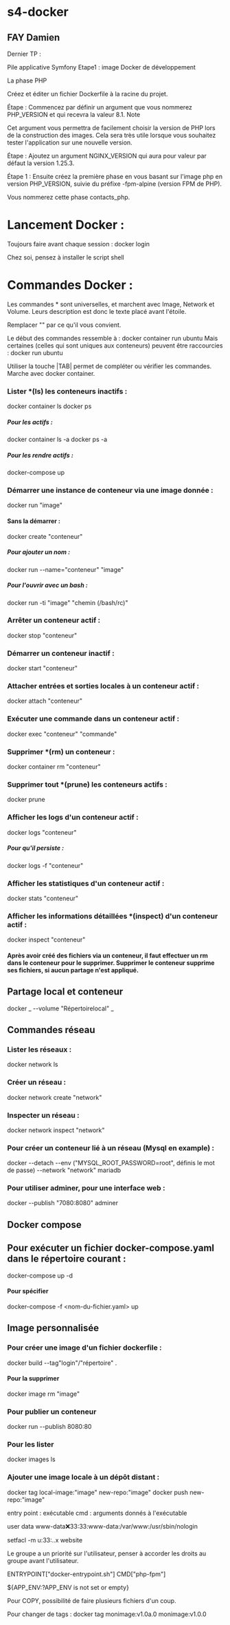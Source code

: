 # s4-docker
## FAY Damien

Dernier TP :

Pile applicative Symfony Etape1 : image Docker de développement

La phase PHP

Créez et éditer un fichier Dockerfile à la racine du projet.

Étape : Commencez par définir un argument que vous nommerez PHP_VERSION et qui recevra la valeur 8.1.
Note

Cet argument vous permettra de facilement choisir la version de PHP lors de la construction des images. Cela sera très utile lorsque vous souhaitez tester l'application sur une nouvelle version.

Étape : Ajoutez un argument NGINX_VERSION qui aura pour valeur par défaut la version 1.25.3.

Étape 1 : Ensuite créez la première phase en vous basant sur l'image php en version PHP_VERSION, suivie du préfixe -fpm-alpine (version FPM de PHP).

Vous nommerez cette phase contacts_php.

# Lancement Docker :

Toujours faire avant chaque session :
docker login

Chez soi, pensez à installer le script shell 

# Commandes Docker :

Les commandes * sont universelles, et marchent avec Image, Network et Volume.
Leurs description est donc le texte placé avant l'étoile.

Remplacer "" par ce qu'il vous convient.

Le début des commandes ressemble à :
docker container run ubuntu
Mais certaines (celles qui sont uniques aux conteneurs) peuvent être raccourcies :
docker run ubuntu

Utiliser la touche |TAB| permet de compléter ou vérifier les commandes. Marche avec docker container.

### Lister *(ls) les conteneurs inactifs : 
docker container ls
docker ps
##### Pour les actifs :
docker container ls -a
docker ps -a
##### Pour les rendre actifs :
docker-compose up

### Démarrer une instance de conteneur via une image donnée :
docker run "image"
#### Sans la démarrer :
docker create "conteneur"
##### Pour ajouter un nom :
docker run --name="conteneur" "image"
##### Pour l'ouvrir avec un bash :
docker run -ti "image" "chemin (/bash/rc)"

### Arrêter un conteneur actif :
docker stop "conteneur"

### Démarrer un conteneur inactif :
docker start "conteneur"

### Attacher entrées et sorties locales à un conteneur actif :
docker attach "conteneur"

### Exécuter une commande dans un conteneur actif :
docker exec "conteneur" "commande"

### Supprimer *(rm) un conteneur :
docker container rm "conteneur"

### Supprimer tout *(prune) les conteneurs actifs :
docker prune

### Afficher les logs d'un conteneur actif :
docker logs "conteneur"
##### Pour qu'il persiste :
docker logs -f "conteneur"

### Afficher les statistiques d'un conteneur actif :
docker stats "conteneur"

### Afficher les informations détaillées *(inspect) d'un conteneur actif :
docker inspect "conteneur"

#### Après avoir créé des fichiers via un conteneur, il faut effectuer un rm dans le conteneur pour le supprimer. Supprimer le conteneur supprime ses fichiers, si aucun partage n'est appliqué.

## Partage local et conteneur
docker _ --volume "Répertoirelocal" _

## Commandes réseau

### Lister les réseaux :
docker network ls

### Créer un réseau :
docker network create "network"

### Inspecter un réseau :
docker network inspect "network"

### Pour créer un conteneur lié à un réseau (Mysql en example) :
docker --detach --env ("MYSQL_ROOT_PASSWORD=root", définis le mot de passe) --network "network" mariadb

### Pour utiliser adminer, pour une interface web :
docker --publish "7080:8080" adminer

## Docker compose

## Pour exécuter un fichier docker-compose.yaml dans le répertoire courant :
docker-compose up -d
#### Pour spécifier
docker-compose -f <nom-du-fichier.yaml> up

## Image personnalisée

### Pour créer une image d'un fichier dockerfile :
docker build --tag"login"/"répertoire" .
#### Pour la supprimer
docker image rm "image"
### Pour publier un conteneur
docker run --publish 8080:80
### Pour les lister
docker images ls

### Ajouter une image locale à un dépôt distant :
docker tag local-image:"image" new-repo:"image"
docker push new-repo:"image"

entry point : exécutable
cmd : arguments donnés à l'exécutable

user data www-data:x:33:33:www-data:/var/www:/usr/sbin/nologin

setfacl -m u:33:..x website

Le groupe a un priorité sur l'utilisateur, penser à accorder les droits au groupe avant l'utilisateur.

ENTRYPOINT["docker-entrypoint.sh"]
CMD["php-fpm"]

${APP_ENV:?APP_ENV is not set or empty}

Pour COPY, possibilité de faire plusieurs fichiers d'un coup.

Pour changer de tags :
docker tag monimage:v1.0a.0 monimage:v1.0.0
